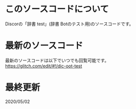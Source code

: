 # このソースコードについて
Discorの「辞書 test」(辞書 Botのテスト用)のソースコードです。

# 最新のソースコード
最新のソースコードは以下でいつでも回覧可能です。
https://glitch.com/edit/#!/dic-oot-test

# 最終更新
2020/05/02
